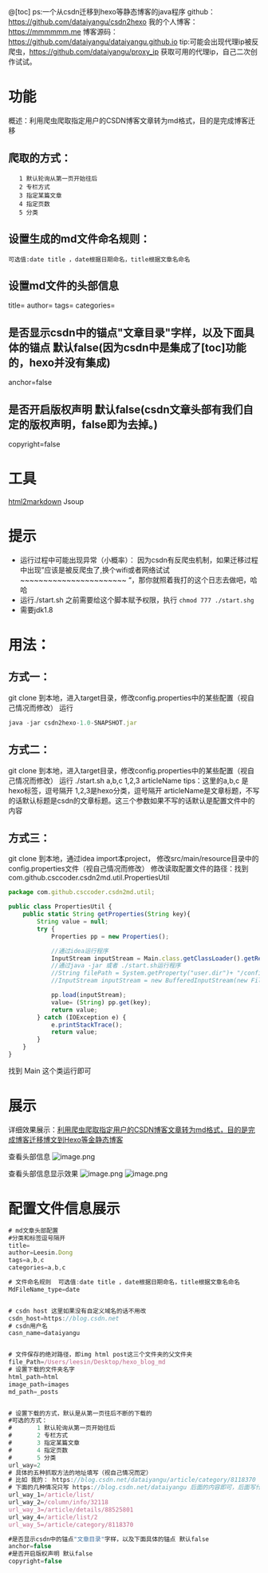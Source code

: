 @[toc]
ps:一个从csdn迁移到hexo等静态博客的java程序
github：https://github.com/dataiyangu/csdn2hexo 
我的个人博客：https://mmmmmm.me
博客源码：https://github.com/dataiyangu/dataiyangu.github.io
tip:可能会出现代理ip被反爬虫，https://github.com/dataiyangu/proxy_ip 获取可用的代理ip，自己二次创作试试。

# 功能
概述：利用爬虫爬取指定用户的CSDN博客文章转为md格式，目的是完成博客迁移

## 爬取的方式：
       1 默认轮询从第一页开始往后
       2 专栏方式
       3 指定某篇文章
       4 指定页数
       5 分类
## 设置生成的md文件命名规则：
    可选值:date title ，date根据日期命名，title根据文章名命名

## 设置md文件的头部信息
title=
author=
tags=
categories=
## 是否显示csdn中的锚点"文章目录"字样，以及下面具体的锚点 默认false(因为csdn中是集成了[toc]功能的，hexo并没有集成)
anchor=false
## 是否开启版权声明 默认false(csdn文章头部有我们自定的版权声明，false即为去掉。)
copyright=false

# 工具
[html2markdown](https://github.com/pnikosis/jHTML2Md)
Jsoup

# 提示
- 运行过程中可能出现异常（小概率）： 因为csdn有反爬虫机制，如果迁移过程中出现”应该是被反爬虫了,换个wifi或者网络试试~~~~~~~~~~~~~~~~~~~~~~~ “，那你就照着我打的这个日志去做吧，哈哈
- 运行./start.sh 之前需要给这个脚本赋予权限，执行 `chmod 777 ./start.shg`
- 需要jdk1.8

# 用法：
## 方式一：
git clone 到本地，进入target目录，修改config.properties中的某些配置（视自己情况而修改）
运行
```js
java -jar csdn2hexo-1.0-SNAPSHOT.jar
```
## 方式二：
git clone 到本地，进入target目录，修改config.properties中的某些配置（视自己情况而修改）
运行 ./start.sh a,b,c  1,2,3 articleName    tips：这里的a,b,c 是hexo标签，逗号隔开 1,2,3是hexo分类，逗号隔开 articleName是文章标题，不写的话默认标题是csdn的文章标题。这三个参数如果不写的话默认是配置文件中的内容
## 方式三：
git clone 到本地，通过idea import本project，
修改src/main/resource目录中的config.properties文件（视自己情况而修改）
修改读取配置文件的路径：找到com.github.csccoder.csdn2md.util.PropertiesUtil
```js
package com.github.csccoder.csdn2md.util;

public class PropertiesUtil {
	public static String getProperties(String key){
		String value = null;
		try {
			Properties pp = new Properties();

			//通过idea运行程序
			InputStream inputStream = Main.class.getClassLoader().getResourceAsStream("config.properties");
			//通过java -jar 或者 ./start.sh运行程序
			//String filePath = System.getProperty("user.dir")+ "/config.properties";
			//InputStream inputStream = new BufferedInputStream(new FileInputStream(filePath));

			pp.load(inputStream);
			value= (String) pp.get(key);
			return value;
		} catch (IOException e) {
			e.printStackTrace();
			return value;
		}
	}
}
```
找到 Main 这个类运行即可
# 展示

详细效果展示：[利用爬虫爬取指定用户的CSDN博客文章转为md格式，目的是完成博客迁移博文到Hexo等金静态博客](https://blog.csdn.net/dataiyangu/article/details/88637312)


查看头部信息
![image.png](https://upload-images.jianshu.io/upload_images/11496534-c09953e83e0a9172.png?imageMogr2/auto-orient/strip%7CimageView2/2/w/1240)


查看头部信息显示效果
![image.png](https://upload-images.jianshu.io/upload_images/11496534-e8d82c5291a5d012.png?imageMogr2/auto-orient/strip%7CimageView2/2/w/1240)
![image.png](https://upload-images.jianshu.io/upload_images/11496534-2806b5fa05c16500.png?imageMogr2/auto-orient/strip%7CimageView2/2/w/1240)
# 配置文件信息展示
```js
# md文章头部配置
#分类和标签逗号隔开
title=
author=Leesin.Dong
tags=a,b,c
categories=a,b,c

# 文件命名规则  可选值:date title ，date根据日期命名，title根据文章名命名
MdFileName_type=date


# csdn host 这里如果没有自定义域名的话不用改
csdn_host=https://blog.csdn.net
# csdn用户名
casn_name=dataiyangu


# 文件保存的绝对路径，即img html post这三个文件夹的父文件夹
file_Path=/Users/leesin/Desktop/hexo_blog_md
# 设置下载的文件夹名字
html_path=html
image_path=images
md_path=_posts


# 设置下载的方式，默认是从第一页往后不断的下载的
#可选的方式：
#       1 默认轮询从第一页开始往后
#       2 专栏方式
#       3 指定某篇文章
#       4 指定页数
#       5 分类
url_way=2
# 具体的五种抓取方法的地址填写（视自己情况而定）
# 比如 我的： https://blog.csdn.net/dataiyangu/article/category/8118370
# 下面的几种情况只写 https://blog.csdn.net/dataiyangu 后面的内容即可，后面写什么自己手动点到相应的页面粘贴过来就行了
url_way_1=/article/list/
url_way_2=/column/info/32118
url_way_3=/article/details/88525801
url_way_4=/article/list/2
url_way_5=/article/category/8118370

#是否显示csdn中的锚点"文章目录"字样，以及下面具体的锚点 默认false
anchor=false
#是否开启版权声明 默认false
copyright=false
```
